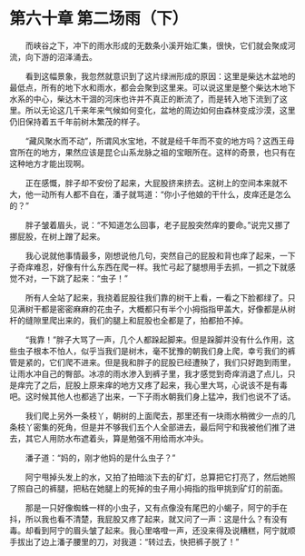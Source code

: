 # 第六十章 第二场雨（下）


　　而峡谷之下，冲下的雨水形成的无数条小溪开始汇集，很快，它们就会聚成河流，向下游的沼泽涌去。

　　看到这幅景象，我忽然就意识到了这片绿洲形成的原因：这里是柴达木盆地的最低点，所有的地下水和雨水，都会会聚到这里来。可以说这里是整个柴达木地下水系的中心，柴达木干涸的河床也许并不真正的断流了，而是转入地下流到了这里。所以无论这几千来年来气候如何变化，盆地的周边如何由森林变成沙漠，这里仍旧保持着五千年前树木繁茂的样子。

　　“藏风聚水而不动”，所谓风水宝地，不就是经千年而不变的地方吗？这西王母宫所在的地方，果然应该是昆仑山系龙脉之祖的宝眼所在。这样的奇景，也只有在这种地方才能出现啊。

　　正在感慨，胖子却不安份了起来，大屁股挤来挤去。这树上的空间本来就不大，他一动所有人都不自在，潘子就骂道：“你小子他娘的干什么，皮痒还是怎么的？”

　　胖子皱着眉头，说：“不知道怎么回事，老子屁股突然痒的要命。”说完又挪了挪屁股，在树上蹭了起来。

　　我心说就他事情最多，刚想说他几句，突然自己的屁股和背也痒了起来，一下子奇痒难忍，好像有什么东西在爬一样。我忙弓起了腿想用手去抓，一抓之下就感觉不对，一下跳了起来：“虫子！”

　　所有人全站了起来，我挠着屁股往我们靠的树干上看，一看之下脸都绿了。只见满树干都是密密麻麻的花虫子，大概都只有半个小拇指指甲盖大，好像都是从树杆的缝隙里爬出来的，我们的腿上和屁股也全都是了，拍都拍不掉。

　　“我靠！”胖子大骂了一声，几个人都跺起脚来。但是跺脚并没有什么作用，这些虫子根本不怕人，似乎当我们是树木，毫不犹豫的朝我们身上爬，幸亏我们的裤管是紧的，它们爬不进来。但是我和胖子的屁股已经遭殃了，我们只好跑到雨里，让雨水冲自己的臀部。冰凉的雨水渗入到裤子里，我才感觉到奇痒消退了点儿，只是痒完了之后，屁股上原来痒的地方又疼了起来，我心里大骂，心说该不是有毒吧。这时候其他人也都逃了出来，一下子雨水朝我们身上猛冲，我们也说不了话。

　　我们爬上另外一条枝丫，朝树的上面爬去，那里还有一块雨水稍微少一点的几条枝丫密集的死角，但是并不够我们五个人全部进去，最后阿宁和我被他们推了进去，其它人用防水布遮着头，算是勉强不用给雨水冲头。

　　潘子道：“妈的，刚才他妈的是什么虫子？”

　　阿宁甩掉头发上的水，又拍了拍暗淡下去的矿灯，总算把它打亮了，然后她照了照自己的裤腿，把粘在她腿上的死掉的虫子用小拇指的指甲挑到矿灯的前面。

　　那是一只好像蜘蛛一样的小虫子，又有点像没有尾巴的小蝎子，阿宁的手在抖，所以我也看不清楚，我屁股又疼了起来，就又问了一声：这是什么？有没有毒。却看到阿宁的眉头皱了起来。我心里咯噔一声，还没来得及说糟糕，阿宁就顺手拔出了边上潘子腰里的刀，对我道：“转过去，快把裤子脱了！”

